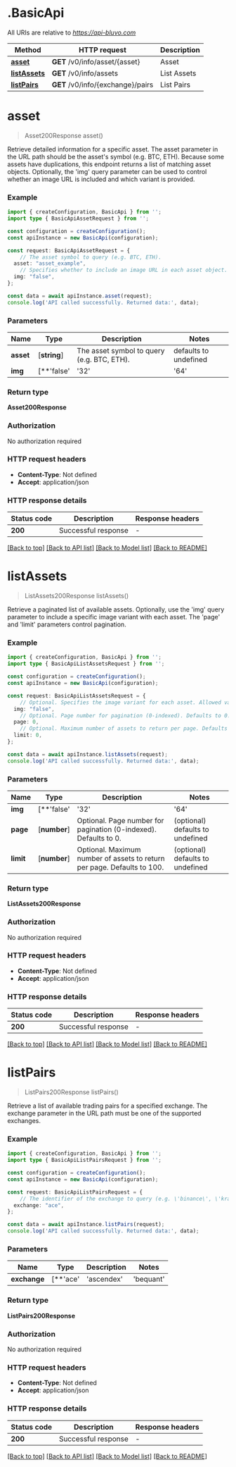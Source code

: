 # .BasicApi

All URIs are relative to *https://api-bluvo.com*

Method | HTTP request | Description
------------- | ------------- | -------------
[**asset**](BasicApi.md#asset) | **GET** /v0/info/asset/{asset} | Asset
[**listAssets**](BasicApi.md#listAssets) | **GET** /v0/info/assets | List Assets
[**listPairs**](BasicApi.md#listPairs) | **GET** /v0/info/{exchange}/pairs | List Pairs


# **asset**
> Asset200Response asset()

Retrieve detailed information for a specific asset. The asset parameter in the URL path should be the asset\'s symbol (e.g. BTC, ETH). Because some assets have duplications, this endpoint returns a list of matching asset objects. Optionally, the \'img\' query parameter can be used to control whether an image URL is included and which variant is provided.

### Example


```typescript
import { createConfiguration, BasicApi } from '';
import type { BasicApiAssetRequest } from '';

const configuration = createConfiguration();
const apiInstance = new BasicApi(configuration);

const request: BasicApiAssetRequest = {
    // The asset symbol to query (e.g. BTC, ETH).
  asset: "asset_example",
    // Specifies whether to include an image URL in each asset object. Allowed values are: \'true\' (include the default image), \'false\' (exclude image), \'32\' (32px variant), or \'64\' (64px variant). (optional)
  img: "false",
};

const data = await apiInstance.asset(request);
console.log('API called successfully. Returned data:', data);
```


### Parameters

Name | Type | Description  | Notes
------------- | ------------- | ------------- | -------------
 **asset** | [**string**] | The asset symbol to query (e.g. BTC, ETH). | defaults to undefined
 **img** | [**&#39;false&#39; | &#39;32&#39; | &#39;64&#39; | &#39;128&#39;**]**Array<&#39;false&#39; &#124; &#39;32&#39; &#124; &#39;64&#39; &#124; &#39;128&#39;>** | Specifies whether to include an image URL in each asset object. Allowed values are: \&#39;true\&#39; (include the default image), \&#39;false\&#39; (exclude image), \&#39;32\&#39; (32px variant), or \&#39;64\&#39; (64px variant). | (optional) defaults to undefined


### Return type

**Asset200Response**

### Authorization

No authorization required

### HTTP request headers

 - **Content-Type**: Not defined
 - **Accept**: application/json


### HTTP response details
| Status code | Description | Response headers |
|-------------|-------------|------------------|
**200** | Successful response |  -  |

[[Back to top]](#) [[Back to API list]](README.md#documentation-for-api-endpoints) [[Back to Model list]](README.md#documentation-for-models) [[Back to README]](README.md)

# **listAssets**
> ListAssets200Response listAssets()

Retrieve a paginated list of available assets. Optionally, use the \'img\' query parameter to include a specific image variant with each asset. The \'page\' and \'limit\' parameters control pagination.

### Example


```typescript
import { createConfiguration, BasicApi } from '';
import type { BasicApiListAssetsRequest } from '';

const configuration = createConfiguration();
const apiInstance = new BasicApi(configuration);

const request: BasicApiListAssetsRequest = {
    // Optional. Specifies the image variant for each asset. Allowed values: \'false\' (exclude images), \'true\' (include default image), \'64\' (64px variant), or \'32\' (32px variant). (optional)
  img: "false",
    // Optional. Page number for pagination (0-indexed). Defaults to 0. (optional)
  page: 0,
    // Optional. Maximum number of assets to return per page. Defaults to 100. (optional)
  limit: 0,
};

const data = await apiInstance.listAssets(request);
console.log('API called successfully. Returned data:', data);
```


### Parameters

Name | Type | Description  | Notes
------------- | ------------- | ------------- | -------------
 **img** | [**&#39;false&#39; | &#39;32&#39; | &#39;64&#39; | &#39;128&#39;**]**Array<&#39;false&#39; &#124; &#39;32&#39; &#124; &#39;64&#39; &#124; &#39;128&#39;>** | Optional. Specifies the image variant for each asset. Allowed values: \&#39;false\&#39; (exclude images), \&#39;true\&#39; (include default image), \&#39;64\&#39; (64px variant), or \&#39;32\&#39; (32px variant). | (optional) defaults to undefined
 **page** | [**number**] | Optional. Page number for pagination (0-indexed). Defaults to 0. | (optional) defaults to undefined
 **limit** | [**number**] | Optional. Maximum number of assets to return per page. Defaults to 100. | (optional) defaults to undefined


### Return type

**ListAssets200Response**

### Authorization

No authorization required

### HTTP request headers

 - **Content-Type**: Not defined
 - **Accept**: application/json


### HTTP response details
| Status code | Description | Response headers |
|-------------|-------------|------------------|
**200** | Successful response |  -  |

[[Back to top]](#) [[Back to API list]](README.md#documentation-for-api-endpoints) [[Back to Model list]](README.md#documentation-for-models) [[Back to README]](README.md)

# **listPairs**
> ListPairs200Response listPairs()

Retrieve a list of available trading pairs for a specified exchange. The exchange parameter in the URL path must be one of the supported exchanges.

### Example


```typescript
import { createConfiguration, BasicApi } from '';
import type { BasicApiListPairsRequest } from '';

const configuration = createConfiguration();
const apiInstance = new BasicApi(configuration);

const request: BasicApiListPairsRequest = {
    // The identifier of the exchange to query (e.g. \'binance\', \'kraken\').
  exchange: "ace",
};

const data = await apiInstance.listPairs(request);
console.log('API called successfully. Returned data:', data);
```


### Parameters

Name | Type | Description  | Notes
------------- | ------------- | ------------- | -------------
 **exchange** | [**&#39;ace&#39; | &#39;ascendex&#39; | &#39;bequant&#39; | &#39;bigone&#39; | &#39;binance&#39; | &#39;coinbase&#39; | &#39;binanceus&#39; | &#39;bingx&#39; | &#39;bit2c&#39; | &#39;bitbank&#39; | &#39;bitbns&#39; | &#39;bitcoincom&#39; | &#39;bitfinex&#39; | &#39;bitflyer&#39; | &#39;bitget&#39; | &#39;bithumb&#39; | &#39;bitmart&#39; | &#39;bitmex&#39; | &#39;bitopro&#39; | &#39;bitpanda&#39; | &#39;bitrue&#39; | &#39;bitso&#39; | &#39;bitstamp&#39; | &#39;bitteam&#39; | &#39;bitvavo&#39; | &#39;bybit&#39; | &#39;bl3p&#39; | &#39;blockchaincom&#39; | &#39;blofin&#39; | &#39;btcalpha&#39; | &#39;btcbox&#39; | &#39;btcmarkets&#39; | &#39;btcturk&#39; | &#39;cex&#39; | &#39;coincheck&#39; | &#39;coinex&#39; | &#39;coinlist&#39; | &#39;coinmate&#39; | &#39;coinmetro&#39; | &#39;coinone&#39; | &#39;coinsph&#39; | &#39;coinspot&#39; | &#39;cryptocom&#39; | &#39;delta&#39; | &#39;deribit&#39; | &#39;digifinex&#39; | &#39;exmo&#39; | &#39;fmfwio&#39; | &#39;gate&#39; | &#39;gateio&#39; | &#39;gemini&#39; | &#39;hashkey&#39; | &#39;hitbtc&#39; | &#39;hollaex&#39; | &#39;htx&#39; | &#39;huobi&#39; | &#39;huobijp&#39; | &#39;hyperliquid&#39; | &#39;independentreserve&#39; | &#39;indodax&#39; | &#39;kraken&#39; | &#39;krakenfutures&#39; | &#39;kucoin&#39; | &#39;kucoinfutures&#39; | &#39;latoken&#39; | &#39;lbank&#39; | &#39;luno&#39; | &#39;mercado&#39; | &#39;mexc&#39; | &#39;ndax&#39; | &#39;novadax&#39; | &#39;oceanex&#39; | &#39;okcoin&#39; | &#39;okx&#39; | &#39;onetrading&#39; | &#39;oxfun&#39; | &#39;p2b&#39; | &#39;paradex&#39; | &#39;paymium&#39; | &#39;phemex&#39; | &#39;poloniex&#39; | &#39;poloniexfutures&#39; | &#39;probit&#39; | &#39;timex&#39; | &#39;tradeogre&#39; | &#39;upbit&#39; | &#39;vertex&#39; | &#39;wavesexchange&#39; | &#39;whitebit&#39; | &#39;woo&#39; | &#39;woofipro&#39; | &#39;xt&#39; | &#39;yobit&#39; | &#39;zaif&#39; | &#39;zonda&#39;**]**Array<&#39;ace&#39; &#124; &#39;ascendex&#39; &#124; &#39;bequant&#39; &#124; &#39;bigone&#39; &#124; &#39;binance&#39; &#124; &#39;coinbase&#39; &#124; &#39;binanceus&#39; &#124; &#39;bingx&#39; &#124; &#39;bit2c&#39; &#124; &#39;bitbank&#39; &#124; &#39;bitbns&#39; &#124; &#39;bitcoincom&#39; &#124; &#39;bitfinex&#39; &#124; &#39;bitflyer&#39; &#124; &#39;bitget&#39; &#124; &#39;bithumb&#39; &#124; &#39;bitmart&#39; &#124; &#39;bitmex&#39; &#124; &#39;bitopro&#39; &#124; &#39;bitpanda&#39; &#124; &#39;bitrue&#39; &#124; &#39;bitso&#39; &#124; &#39;bitstamp&#39; &#124; &#39;bitteam&#39; &#124; &#39;bitvavo&#39; &#124; &#39;bybit&#39; &#124; &#39;bl3p&#39; &#124; &#39;blockchaincom&#39; &#124; &#39;blofin&#39; &#124; &#39;btcalpha&#39; &#124; &#39;btcbox&#39; &#124; &#39;btcmarkets&#39; &#124; &#39;btcturk&#39; &#124; &#39;cex&#39; &#124; &#39;coincheck&#39; &#124; &#39;coinex&#39; &#124; &#39;coinlist&#39; &#124; &#39;coinmate&#39; &#124; &#39;coinmetro&#39; &#124; &#39;coinone&#39; &#124; &#39;coinsph&#39; &#124; &#39;coinspot&#39; &#124; &#39;cryptocom&#39; &#124; &#39;delta&#39; &#124; &#39;deribit&#39; &#124; &#39;digifinex&#39; &#124; &#39;exmo&#39; &#124; &#39;fmfwio&#39; &#124; &#39;gate&#39; &#124; &#39;gateio&#39; &#124; &#39;gemini&#39; &#124; &#39;hashkey&#39; &#124; &#39;hitbtc&#39; &#124; &#39;hollaex&#39; &#124; &#39;htx&#39; &#124; &#39;huobi&#39; &#124; &#39;huobijp&#39; &#124; &#39;hyperliquid&#39; &#124; &#39;independentreserve&#39; &#124; &#39;indodax&#39; &#124; &#39;kraken&#39; &#124; &#39;krakenfutures&#39; &#124; &#39;kucoin&#39; &#124; &#39;kucoinfutures&#39; &#124; &#39;latoken&#39; &#124; &#39;lbank&#39; &#124; &#39;luno&#39; &#124; &#39;mercado&#39; &#124; &#39;mexc&#39; &#124; &#39;ndax&#39; &#124; &#39;novadax&#39; &#124; &#39;oceanex&#39; &#124; &#39;okcoin&#39; &#124; &#39;okx&#39; &#124; &#39;onetrading&#39; &#124; &#39;oxfun&#39; &#124; &#39;p2b&#39; &#124; &#39;paradex&#39; &#124; &#39;paymium&#39; &#124; &#39;phemex&#39; &#124; &#39;poloniex&#39; &#124; &#39;poloniexfutures&#39; &#124; &#39;probit&#39; &#124; &#39;timex&#39; &#124; &#39;tradeogre&#39; &#124; &#39;upbit&#39; &#124; &#39;vertex&#39; &#124; &#39;wavesexchange&#39; &#124; &#39;whitebit&#39; &#124; &#39;woo&#39; &#124; &#39;woofipro&#39; &#124; &#39;xt&#39; &#124; &#39;yobit&#39; &#124; &#39;zaif&#39; &#124; &#39;zonda&#39;>** | The identifier of the exchange to query (e.g. \&#39;binance\&#39;, \&#39;kraken\&#39;). | defaults to undefined


### Return type

**ListPairs200Response**

### Authorization

No authorization required

### HTTP request headers

 - **Content-Type**: Not defined
 - **Accept**: application/json


### HTTP response details
| Status code | Description | Response headers |
|-------------|-------------|------------------|
**200** | Successful response |  -  |

[[Back to top]](#) [[Back to API list]](README.md#documentation-for-api-endpoints) [[Back to Model list]](README.md#documentation-for-models) [[Back to README]](README.md)


